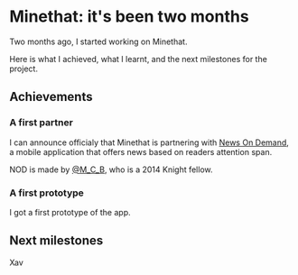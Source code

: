 # Minethat: it's been two months

Two months ago, I started working on Minethat.

Here is what I achieved,
what I learnt, and the next milestones for the project.

## Achievements

### A first partner

I can announce officialy that Minethat is partnering
with [News On Demand](newsondemand.co), a mobile application that offers news
based on readers attention span.

NOD is made by [@M_C_B](https://twitter.com/M_C_B), who is a 2014 Knight fellow.

### A first prototype

I got a first prototype of the app.

## Next milestones






Xav
